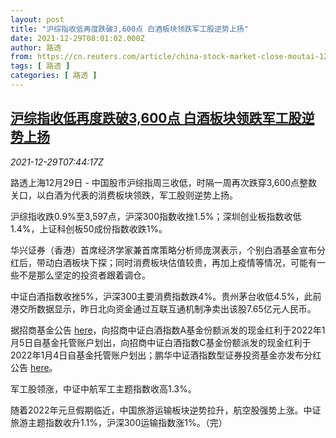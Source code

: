 ```yaml
---
layout: post
title: "沪综指收低再度跌破3,600点 白酒板块领跌军工股逆势上扬"
date: 2021-12-29T08:01:02.000Z
author: 路透
from: https://cn.reuters.com/article/china-stock-market-close-moutai-1229-idCNKBS2J80DW
tags: [ 路透 ]
categories: [ 路透 ]
---
```

<!--1640764862000-->
[沪综指收低再度跌破3,600点 白酒板块领跌军工股逆势上扬](https://cn.reuters.com/article/china-stock-market-close-moutai-1229-idCNKBS2J80DW)
------

<div>
<div><i>2021-12-29T07:44:17Z</i></div><p>路透上海12月29日 - 中国股市沪综指周三收低，时隔一周再次跌穿3,600点整数关口，以白酒为代表的消费板块领跌，军工股则逆势上扬。</p><p>沪综指收跌0.9%至3,597点，沪深300指数收挫1.5%；深圳创业板指数收低1.4%，上证科创板50成份指数收跌1%。</p><p>华兴证券（香港）首席经济学家兼首席策略分析师庞溟表示，个别白酒基金宣布分红后，带动白酒板块下探；同时消费板块估值较贵，再加上疫情等情况，可能有一些不是那么坚定的投资者跟着调仓。</p><p>中证白酒指数收挫5%，沪深300主要消费指数跌4%。贵州茅台收低4.5%，此前港交所数据显示，昨日北向资金通过互联互通机制净卖出该股7.65亿元人民币。</p><p>据招商基金公告 <a href="http://www.cmfchina.com/main/a/20211229/10052163.shtml">here</a>，向招商中证白酒指数A基金份额派发的现金红利于2022年1月5日自基金托管账户划出，向招商中证白酒指数C基金份额派发的现金红利于2022年1月4日自基金托管账户划出；鹏华中证酒指数型证券投资基金亦发布分红公告 <a href="https://www.phfund.com.cn//fs/uf/ke/file/20211228/20211228082500.pdf">here</a>。</p><p>军工股领涨，中证中航军工主题指数收高1.3%。</p><p>随着2022年元旦假期临近，中国旅游运输板块逆势拉升，航空股强势上涨。中证旅游主题指数收升1.1%，沪深300运输指数涨1%。（完）</p>
</div>
